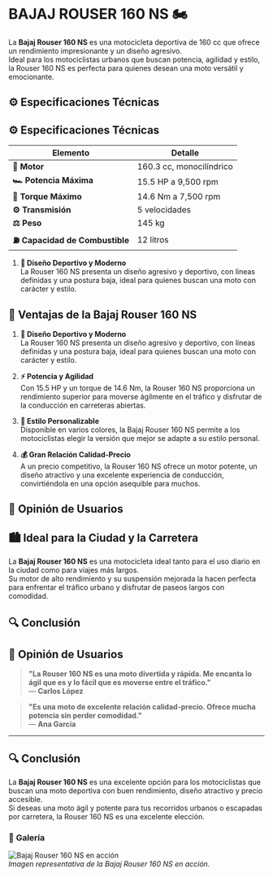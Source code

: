 # **BAJAJ ROUSER 160 NS** 🏍️

La **Bajaj Rouser 160 NS** es una motocicleta deportiva de 160 cc que ofrece un rendimiento impresionante y un diseño agresivo.  
Ideal para los motociclistas urbanos que buscan potencia, agilidad y estilo, la Rouser 160 NS es perfecta para quienes desean una moto versátil y emocionante.

## ⚙️ **Especificaciones Técnicas**

## ⚙️ **Especificaciones Técnicas**

| **Elemento**                    | **Detalle**              |
| ------------------------------- | ------------------------ |
| **🔧 Motor**                    | 160.3 cc, monocilíndrico |
| **🏎️ Potencia Máxima**          | 15.5 HP a 9,500 rpm      |
| **🔄 Torque Máximo**            | 14.6 Nm a 7,500 rpm      |
| **⚙️ Transmisión**              | 5 velocidades            |
| **⚖️ Peso**                     | 145 kg                   |
| **⛽ Capacidad de Combustible** | 12 litros                |

1. **📏 Diseño Deportivo y Moderno**  
   La Rouser 160 NS presenta un diseño agresivo y deportivo, con líneas definidas y una postura baja, ideal para quienes buscan una moto con carácter y estilo.

## 🌟 **Ventajas de la Bajaj Rouser 160 NS**

1. **📏 Diseño Deportivo y Moderno**  
   La Rouser 160 NS presenta un diseño agresivo y deportivo, con líneas definidas y una postura baja, ideal para quienes buscan una moto con carácter y estilo.

2. **⚡ Potencia y Agilidad**  
   Con 15.5 HP y un torque de 14.6 Nm, la Rouser 160 NS proporciona un rendimiento superior para moverse ágilmente en el tráfico y disfrutar de la conducción en carreteras abiertas.

3. **🎨 Estilo Personalizable**  
   Disponible en varios colores, la Bajaj Rouser 160 NS permite a los motociclistas elegir la versión que mejor se adapte a su estilo personal.

4. **💰 Gran Relación Calidad-Precio**  
   A un precio competitivo, la Rouser 160 NS ofrece un motor potente, un diseño atractivo y una excelente experiencia de conducción, convirtiéndola en una opción asequible para muchos.

## 💬 **Opinión de Usuarios**

## 🏙️ **Ideal para la Ciudad y la Carretera**

La **Bajaj Rouser 160 NS** es una motocicleta ideal tanto para el uso diario en la ciudad como para viajes más largos.  
Su motor de alto rendimiento y su suspensión mejorada la hacen perfecta para enfrentar el tráfico urbano y disfrutar de paseos largos con comodidad.

## 🔍 **Conclusión**

## 💬 **Opinión de Usuarios**

> **"La Rouser 160 NS es una moto divertida y rápida. Me encanta lo ágil que es y lo fácil que es moverse entre el tráfico."**  
> — **Carlos López**

> **"Es una moto de excelente relación calidad-precio. Ofrece mucha potencia sin perder comodidad."**  
> — **Ana García**

---

## 🔍 **Conclusión**

La **Bajaj Rouser 160 NS** es una excelente opción para los motociclistas que buscan una moto deportiva con buen rendimiento, diseño atractivo y precio accesible.  
Si deseas una moto ágil y potente para tus recorridos urbanos o escapadas por carretera, la Rouser 160 NS es una excelente elección.

### 📸 **Galería**

![Bajaj Rouser 160 NS en acción](https://cdn.motor1.com/images/mgl/zxVveq/s1/05.-ns-en-accion-1.jpg)  
_Imagen representativa de la Bajaj Rouser 160 NS en acción._
